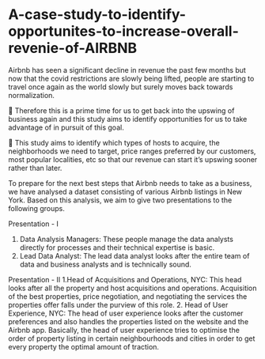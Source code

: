 # A-case-study-to-identify-opportunites-to-increase-overall-revenie-of-AIRBNB

Airbnb has seen a significant decline in revenue the past few 
months but now that the covid restrictions are slowly being lifted, 
people are starting to travel once again as the world slowly but 
surely moves back towards normalization.

 Therefore this is a prime time for us to get back into the upswing 
of business again and this study aims to identify opportunities for 
us to take advantage of in pursuit of this goal.

 This study aims to identify which types of hosts to acquire, the 
neighborhoods we need to target, price ranges preferred by our 
customers, most popular localities, etc so that our revenue can 
start it’s upswing sooner rather than later.

To prepare for the next best steps that Airbnb needs to take as a business, we have analysed a dataset consisting of various Airbnb listings in New York. Based on this analysis, we aim to give two presentations to the following groups.

Presentation - I
1. Data Analysis Managers: These people manage the data analysts directly for processes and their technical expertise is basic.
2. Lead Data Analyst: The lead data analyst looks after the entire team of data and business analysts and is technically sound.

Presentation - II
1.Head of Acquisitions and Operations, NYC: This head looks after all the property and host acquisitions and operations. Acquisition of the best properties, price negotiation, and negotiating the services the properties offer falls under the purview of this role.
2. Head of User Experience, NYC: The head of user experience looks after the customer preferences and also handles the properties listed on the website and the Airbnb app. Basically, the head of user experience tries to optimise the order of property listing in certain neighbourhoods and cities in order to get every property the optimal amount of traction.

